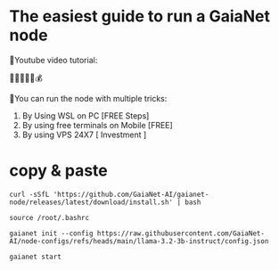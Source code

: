 <h1>The easiest guide to run a GaiaNet node</h1>
<h>💎Youtube video tutorial:</h>

🫰💸💴🤑💲💰

<h>💎You can run the node with multiple tricks:</h>

1) By Using WSL on PC [FREE Steps]
2) By using free terminals on Mobile [FREE]
3) By using VPS 24X7 [ Investment ]

<h1>copy & paste</h1>  

```console
curl -sSfL 'https://github.com/GaiaNet-AI/gaianet-node/releases/latest/download/install.sh' | bash
```

```console
source /root/.bashrc
```

```console
gaianet init --config https://raw.githubusercontent.com/GaiaNet-AI/node-configs/refs/heads/main/llama-3.2-3b-instruct/config.json
```

```console
gaianet start
```

